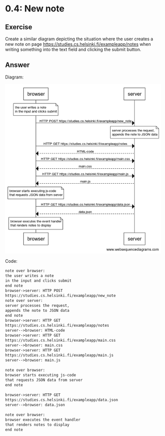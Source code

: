 # 0.4: New note

## Exercise

Create a similar diagram depicting the situation where the user creates a new note on page https://studies.cs.helsinki.fi/exampleapp/notes when writing something into the text field and clicking the submit button.

## Answer
Diagram:

![diagram](./0.4.png)

Code:

```
note over browser:
the user writes a note
in the input and clicks submit
end note
browser->server: HTTP POST https://studies.cs.helsinki.fi/exampleapp/new_note
note over server:
server processes the request,
appends the note to JSON data
end note
browser->server: HTTP GET https://studies.cs.helsinki.fi/exampleapp/notes
server-->browser: HTML-code
browser->server: HTTP GET https://studies.cs.helsinki.fi/exampleapp/main.css
server-->browser: main.css
browser->server: HTTP GET https://studies.cs.helsinki.fi/exampleapp/main.js
server-->browser: main.js

note over browser:
browser starts executing js-code
that requests JSON data from server
end note

browser->server: HTTP GET https://studies.cs.helsinki.fi/exampleapp/data.json
server-->browser: data.json

note over browser:
browser executes the event handler
that renders notes to display
end note

```
